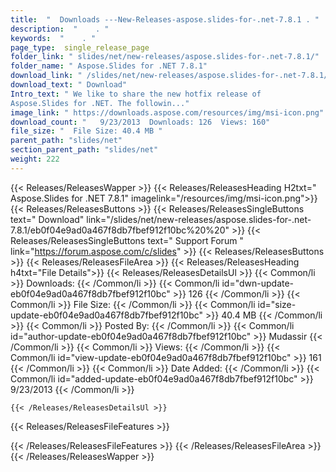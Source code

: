 ```yaml
---
title:  "  Downloads ---New-Releases-aspose.slides-for-.net-7.8.1 . " 
description:  "    . " 
keywords:  "    . " 
page_type:  single_release_page
folder_link: " slides/net/new-releases/aspose.slides-for-.net-7.8.1/"
folder_name: " Aspose.Slides for .NET 7.8.1"
download_link: " /slides/net/new-releases/aspose.slides-for-.net-7.8.1/eb0f04e9ad0a467f8db7fbef912f10bc"
download_text: " Download"
Intro_text: " We like to share the new hotfix release of
Aspose.Slides for .NET. The followin..."
image_link: " https://downloads.aspose.com/resources/img/msi-icon.png"
download_count: "   9/23/2013  Downloads: 126  Views: 160"
file_size: "  File Size: 40.4 MB "
parent_path: "slides/net"
section_parent_path: "slides/net"
weight: 222 
---
```


{{< Releases/ReleasesWapper >}}
  {{< Releases/ReleasesHeading H2txt=" Aspose.Slides for .NET 7.8.1" imagelink="/resources/img/msi-icon.png">}}
  {{< Releases/ReleasesButtons >}}
    {{< Releases/ReleasesSingleButtons text=" Download" link="/slides/net/new-releases/aspose.slides-for-.net-7.8.1/eb0f04e9ad0a467f8db7fbef912f10bc%20%20" >}}
    {{< Releases/ReleasesSingleButtons text=" Support Forum " link="https://forum.aspose.com/c/slides" >}}
  {{< Releases/ReleasesButtons >}}
  {{< Releases/ReleasesFileArea >}}
    {{< Releases/ReleasesHeading h4txt="File Details">}}
    {{< Releases/ReleasesDetailsUl >}}
            {{< Common/li  >}} Downloads: {{< /Common/li >}} 
      {{< Common/li id="dwn-update-eb0f04e9ad0a467f8db7fbef912f10bc" >}} 126 {{< /Common/li >}} 
      {{< Common/li  >}} File Size: {{< /Common/li >}} 
      {{< Common/li id="size-update-eb0f04e9ad0a467f8db7fbef912f10bc" >}} 40.4 MB {{< /Common/li >}} 
      {{< Common/li  >}} Posted By: {{< /Common/li >}} 
      {{< Common/li id="author-update-eb0f04e9ad0a467f8db7fbef912f10bc" >}} Mudassir {{< /Common/li >}} 
      {{< Common/li  >}} Views: {{< /Common/li >}} 
      {{< Common/li id="view-update-eb0f04e9ad0a467f8db7fbef912f10bc" >}} 161 {{< /Common/li >}} 
      {{< Common/li  >}} Date Added: {{< /Common/li >}} 
      {{< Common/li id="added-update-eb0f04e9ad0a467f8db7fbef912f10bc" >}} 9/23/2013 {{< /Common/li >}} 

    {{< /Releases/ReleasesDetailsUl >}}

  {{< Releases/ReleasesFileFeatures >}}
      
  {{< /Releases/ReleasesFileFeatures >}}
 {{< /Releases/ReleasesFileArea >}}
{{< /Releases/ReleasesWapper >}}


